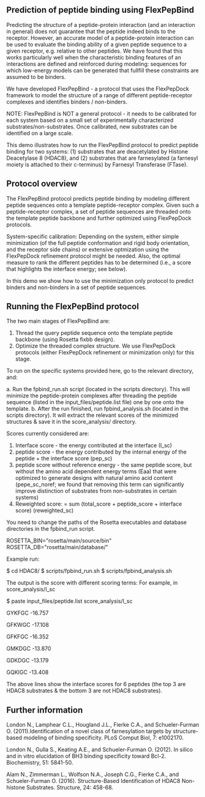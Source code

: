 Prediction of peptide binding using FlexPepBind
-----------------------------------------------
Predicting the structure of a peptide-protein interaction (and an interaction in general) does not guarantee that the peptide indeed binds to the receptor.
However, an accurate model of a peptide-protein interaction can be used to evaluate the binding ability of a given peptide sequence to a given receptor, e.g. relative to other peptides. We have found that this works particularly well when the characteristic binding features of an interactions are defined and reinforced during modeling: sequences for which low-energy models can be generated that fullfill these constraints are assumed to be binders. 

We have developed FlexPepBind - a protocol that uses the FlexPepDock framework to model the structure of a range of different peptide-receptor complexes and identifies binders / non-binders.

NOTE: FlexPepBind is NOT a general protocol - it needs to be calibrated for each system based on a small set of experimentally characterized substrates/non-substrates. Once calibrated, new substrates can be identified on a large scale.

This demo illustrates how to run the FlexPepBind protocol to predict peptide binding for two systems: (1) substrates that are deacetylated by Histone Deacetylase 8 (HDAC8), and (2) substrates that are farnesylated (a farnesyl moiety is attached to their c-terminus) by Farnesyl Transferase (FTase).

Protocol overview
-----------------
The FlexPepBind protocol predicts peptide binding by modeling different peptide sequences onto a template peptide-receptor complex. Given such a peptide-receptor complex, a set of peptide sequences are threaded onto the template peptide backbone and further optimized using FlexPepDock protocols. 

System-specific calibration: Depending on the system, either simple minimization (of the full peptide conformation and rigid body orientation, and the receptor side chains) or extensive optmization using the FlexPepDock refinement protocol might be needed. Also, the optimal measure to rank the different peptides has to be determined (i.e., a score that highlights the interface energy; see below).

In this demo we show how to use the minimization only protocol to predict binders and non-binders in a set of peptide sequences.

Running the FlexPepBind protocol
--------------------------------
The two main stages of FlexPepBind are:

 1. Thread the query peptide sequence onto the template peptide backbone (using Rosetta fixbb design).
 2. Optimize the threaded complex structure. We use FlexPepDock protocols (either FlexPepDock refinement or minimization only) for this stage.

To run on the specific systems provided here, go to the relevant directory, and:

 a. Run the fpbind_run.sh script (located in the scripts directory). This will minimize the peptide-protein complexes after threading the peptide sequence (listed in the input_files/peptide.list file) one by one onto the template.
 b. After the run finished, run fpbind_analysis.sh (located in the scripts directory). It will extract the relevant scores of the minimized structures & save it in the score_analysis/ directory. 

Scores currently considered are: 
 1. Interface score - the energy contributed at the interface (I_sc)
 2. peptide score - the energy contributed by the internal energy of the peptide + the interface score (pep_sc)
 3. peptide score without reference energy - the same peptide score, but without the amino acid dependent energy terms (Eaa) that were optimized to generate designs with natural amino acid content (pepe_sc_noref; we found that removing this term can significantly improve distinction of substrates from non-substrates in certain systems)
 4. Reweighted score: = sum (total_score + peptide_score + interface score) (reweighted_sc)

You need to change the paths of the Rosetta executables and database directories in the fpbind_run script.

 ROSETTA_BIN="rosetta/main/source/bin"
 ROSETTA_DB="rosetta/main/database/"

Example run:

 $ cd HDAC8/
 $ scripts/fpbind_run.sh
 $ scripts/fpbind_analysis.sh

The output is the score with different scoring terms:
For example, in score_analysis/I_sc

 $ paste input_files/peptide.list score_analysis/I_sc
 
 GYKFGC	-16.757
 
 GFKWGC	-17.108
 
 GFKFGC	-16.352
 
 GMKDGC	-13.870
 
 GDKDGC	-13.179
 
 GQKIGC	-13.408

The above lines show the interface scores for 6 peptides (the top 3 are HDAC8 substrates & the bottom 3 are not HDAC8 substrates).


Further information
-------------------
London N., Lamphear C.L., Hougland J.L., Fierke C.A., and Schueler-Furman O. (2011).Identification of a novel class of farnesylation targets by structure-based modeling of binding specificity. PLoS Comput Biol, 7: e1002170.

London N., Gulla S., Keating A.E., and Schueler-Furman O. (2012). In silico and in vitro elucidation of BH3 binding specificity toward Bcl-2. Biochemistry, 51: 5841-50.

Alam N., Zimmerman L., Wolfson N.A., Joseph C.G., Fierke C.A., and Schueler-Furman O. (2016). Structure-Based Identification of HDAC8 Non-histone Substrates. Structure, 24: 458-68.
